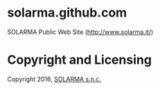 solarma.github.com
==================

SOLARMA Public Web Site (http://www.solarma.it/)

Copyright and Licensing
=======================

Copyright 2016, [SOLARMA s.n.c.](http://www.solarma.it/)

<!-- EOF -->
